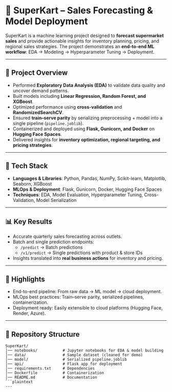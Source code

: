 # 🛒 SuperKart – Sales Forecasting & Model Deployment  

SuperKart is a machine learning project designed to **forecast supermarket sales** and provide actionable insights for inventory planning, pricing, and regional sales strategies. The project demonstrates an **end-to-end ML workflow**: EDA → Modeling → Hyperparameter Tuning → Deployment.  

---

## 📌 Project Overview  
- Performed **Exploratory Data Analysis (EDA)** to validate data quality and uncover demand patterns.  
- Built models including **Linear Regression, Random Forest, and XGBoost**.  
- Optimized performance using **cross-validation** and **RandomizedSearchCV**.  
- Ensured **train–serve parity** by serializing preprocessing + model into a single pipeline (`pipeline.joblib`).  
- Containerized and deployed using **Flask, Gunicorn, and Docker** on **Hugging Face Spaces**.  
- Delivered insights for **inventory optimization, regional targeting, and pricing strategies**.  

---

## 🚀 Tech Stack  
- **Languages & Libraries**: Python, Pandas, NumPy, Scikit-learn, Matplotlib, Seaborn, XGBoost  
- **MLOps & Deployment**: Flask, Gunicorn, Docker, Hugging Face Spaces  
- **Techniques**: EDA, Model Evaluation, Hyperparameter Tuning, Cross-Validation, Model Serialization  

---

## 📊 Key Results  
- Accurate quarterly sales forecasting across outlets.  
- Batch and single prediction endpoints:  
  - `/predict` → Batch predictions  
  - `/v1/predict` → Single predictions with product & store IDs  
- Insights translated into **real business actions** for inventory and pricing.  

---

## 🌟 Highlights
- End-to-end pipeline: From raw data → ML model → cloud deployment.
- MLOps best practices: Train–serve parity, serialized pipelines, containerization.
- Deployment ready: Easily extensible to cloud platforms (Hugging Face, Render, Azure).

---

## 📂 Repository Structure  
```plaintext
SuperKart/
│── notebooks/           # Jupyter notebooks for EDA & model building
│── data/                # Sample dataset (cleaned for demo)
│── model/               # Serialized pipeline.joblib
│── api/                 # Flask app for deployment
│── requirements.txt     # Dependencies
│── Dockerfile           # Containerization
│── README.md            # Documentation
```plaintext
---

